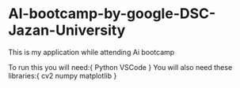 # AI-bootcamp-by-google-DSC-Jazan-University
This is my application while attending Ai bootcamp

To run this you will need:{
Python
VSCode
}
You will also need these libraries:{
cv2
numpy
matplotlib
}
